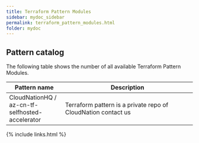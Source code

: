 ```yaml
---
title: Terraform Pattern Modules
sidebar: mydoc_sidebar
permalink: terraform_pattern_modules.html
folder: mydoc
---
```


## Pattern catalog

The following table shows the number of all available Terraform Pattern Modules.

<table>
<colgroup>
<col width="30%" />
<col width="70%" />
</colgroup>
<thead>
<tr class="header">
<th>Pattern name</th>
<th>Description</th>
</tr>
</thead>
<tbody>
<tr>
<td markdown="span">CloudNationHQ / az-cn-tf-selfhosted-accelerator</td>
<td markdown="span">Terraform pattern is a private repo of CloudNation contact us</td>
</tr>
</tbody>
</table>

{% include links.html %}

